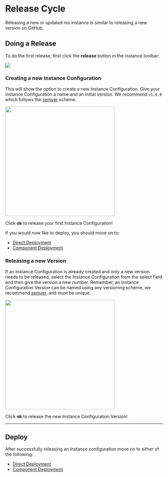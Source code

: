 # Release Cycle

Releasing a new or updated nio instance is similar to releasing a new version on GitHub.

## Doing a Release

To do the first release, first click the **release** button in the instance toolbar:

<img class="left" src="/img/deploy/release/toolbar.png" />

### Creating a new Instance Configuration

This will show the option to create a new Instance Configuration. Give your Instance Configuration a name and an initial version. We recommend `v1.0.0` which follows the [semver](https://semver.org) scheme.

<img class="left" src="/img/deploy/release/modal.png" height="350" />

Click **ok** to release your first Instance Configuration!

If you would now like to deploy, you should move on to:

* [Direct Deployment](/deployment/nio/direct.md)
* [Component Deployment](/deployment/nio/component.md)

### Releasing a new Version

If an Instance Configuration is already created and only a new version needs to be released, select the Instance Configuration from the select field and then give the version a new number. Remember, an Instance Configuration Version can be named using any versioning scheme, we recommend [semver](https://semver.org), and must be unique.

<img class="left" src="/img/deploy/release/version.png" height="350" />

Click **ok** to release the new Instance Configuration Version!

---

## Deploy

After successfully releasing an instance configuration move on to either of the following:

* [Direct Deployment](/deployment/nio/direct.md)
* [Component Deployment](/deployment/nio/component.md)